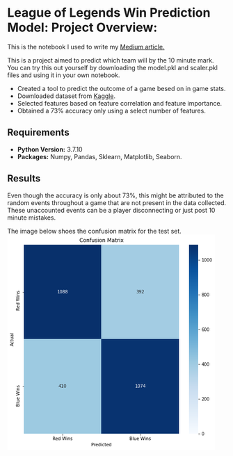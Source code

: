 # League of Legends Win Prediction Model: Project Overview:

This is the notebook I used to write my [Medium article.](https://medium.com/swlh/league-of-legends-win-prediction-5f5516c4b1d7)

This is a project aimed to predict which team will by the 10 minute mark. You can try this out yourself by downloading the model.pkl and scaler.pkl files and using it in your own notebook.

- Created a tool to predict the outcome of a game besed on in game stats.
- Downloaded dataset from [Kaggle](https://www.kaggle.com/bobbyscience/league-of-legends-diamond-ranked-games-10-min).
- Selected features based on feature correlation and feature importance.
- Obtained a 73% accuracy only using a select number of features.

## Requirements
- **Python Version:** 3.7.10
- **Packages:** Numpy, Pandas, Sklearn, Matplotlib, Seaborn.

## Results
Even though the accuracy is only about 73%, this might be attributed to the random events throughout a game that are not present in the data collected. These unaccounted events can be a player disconnecting or just post 10 minute mistakes.

The image below shoes the confusion matrix for the test set.
![alt text](https://github.com/AReyH/league_of_legends_win_prediction/blob/main/images/cm_1.png)
